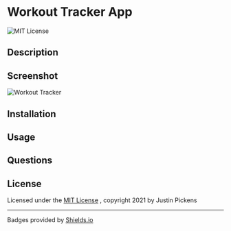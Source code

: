 # Workout Tracker App
![MIT License](https://img.shields.io/badge/License-MIT-brightgreen)
## Description

## Screenshot
![Workout Tracker](assets/images/README_Screenshot.png)

## Installation

## Usage

## Questions



## License

Licensed under the [MIT License](https://mit-license.org/)
, copyright 2021 by Justin Pickens
____

Badges provided by [Shields.io](https://shields.io/)